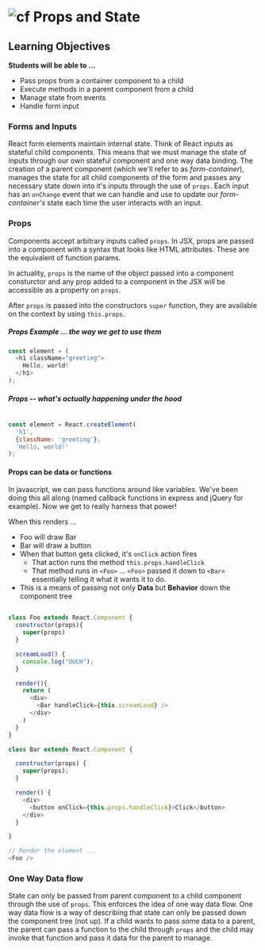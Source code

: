 ![cf](http://i.imgur.com/7v5ASc8.png) Props and State
============================================

## Learning Objectives

**Students will be able to ...**

* Pass props from a container component to a child
* Execute methods in a parent component from a child
* Manage state from events
* Handle form input

### Forms and Inputs
React form elements maintain internal state. Think of React inputs as stateful child components. This means that we must manage the state of inputs through our own stateful component and one way data binding. The creation of a parent component (which we'll refer to as _form-container_), manages the state for all child components of the form and passes any necessary state down into it's inputs through the use of `props`. Each input has an `onChange` event that we can handle and use to update our _form-container's_ state each time the user interacts with an input.

### Props
Components accept arbitrary inputs called `props`. In JSX, props are passed into a component with a syntax that looks like HTML attributes. These are the equivalent of function params.

In actuality, `props` is the name of the object passed into a component consturctor and any prop added to a component in the JSX will be accessible as a property on `props`.

After `props` is passed into the constructors `super` function, they are available on the context by using `this.props`.

##### Props Example ... the way we get to use them
``` javascript
const element = (
  <h1 className="greeting">
    Hello, world!
  </h1>
);
```

##### Props -- what's actually happening under the hood
```javascript

const element = React.createElement(
  'h1',
  {className: 'greeting'},
  'Hello, world!'
);

```


#### Props can be data or functions
In javascript, we can pass functions around like variables. We've been doing this all along (named callback functions in express and jQuery for example).  Now we get to really harness that power!

When this renders ...
* Foo will draw Bar
* Bar will draw a button
* When that button gets clicked, it's `onClick` action fires
  * That action runs the method `this.props.handleClick`
  * That method runs in `<Foo>` ... `<Foo>` passed it down to `<Bar>` essentially telling it what it wants it to do.
* This is a means of passing not only **Data** but **Behavior** down the component tree


``` javascript

class Foo extends React.Component {
  constructor(props){
    super(props)
  }

  screamLoud() {
    console.log("OUCH");
  }

  render(){
    return (
      <div>
        <Bar handleClick={this.screamLoud} />
      </div>
    )
  }
}

class Bar extends React.Component {

  constructor(props) {
    super(props);
  }

  render() {
    <div>
      <button onClick={this.props.handleClick}>Click</button>
    </div>
  }

}

// Render the element ...
<Foo />
```

### One Way Data flow
State can only be passed from parent component to a child component through the use of `props`. This enforces the idea of one way data flow. One way data flow is a way of describing that state can only be passed down the component tree (not up). If a child wants to pass some data to a parent, the parent can pass a function to the child through `props` and the child may invoke that function and pass it data for the parent to manage.
